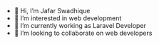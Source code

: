 - 👋 Hi, I’m Jafar Swadhique
- 👀 I’m interested in web development
- 🌱 I’m currently working as Laravel Developer
- 💞️ I’m looking to collaborate on web developers

<!---
jafar-iringallur/jafar-iringallur is a ✨ special ✨ repository because its `README.md` (this file) appears on your GitHub profile.
You can click the Preview link to take a look at your changes.
--->
